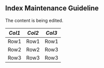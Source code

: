 ## Index Maintenance Guideline

The content is being edited.

| ***Col1*** | ***Col2*** | ***Col3***|
|------|------|-----|
|Row1  |Row1  |Row1 |
|Row2  |Row2  |Row3 |
|Row3  |Row3  |Row3 |
